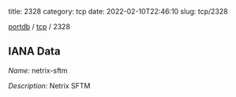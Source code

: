 title: 2328
category: tcp
date: 2022-02-10T22:46:10
slug: tcp/2328

[portdb](/) / [tcp](/category/tcp.html) / 2328


## IANA Data

_Name:_ netrix-sftm

_Description:_ Netrix SFTM


